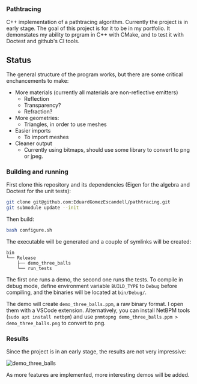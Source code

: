 ### Pathtracing
C++ implementation of a pathtracing algorithm. Currently the project is in early stage.
The goal of this project is for it to be in my portfolio. It demonstates my ability to prgram in C++ with CMake, and to test it with Doctest and github's CI tools.

## Status
The general structure of the program works, but there are some critical enchancements to make:
- More materials (currently all materials are non-reflective emitters)
  - Reflection
  - Transparency?
  - Refraction?
- More geometries:
  - Triangles, in order to use meshes
- Easier imports
  - To import meshes
- Cleaner output
  - Currently using bitmaps, should use some library to convert to png or jpeg.

### Building and running
First clone this repository and its dependencies (Eigen for the algebra and Doctest for the unit tests):
```bash
git clone git@github.com:EduardGomezEscandell/pathtracing.git
git submodule update --init
```
Then build:
```bash
bash configure.sh
```

The executable will be generated and a couple of symlinks will be created:
```
bin
└── Release
    ├── demo_three_balls
    └── run_tests
```
The first one runs a demo, the second one runs the tests. To compile in debug mode,
define environment variable `BUILD_TYPE` to `Debug` before compiling, and the binaries will
be located at `bin/Debug/`.

The demo will create `demo_three_balls.ppm`, a raw binary format. I open them with a VSCode extension. Alternatively, you can 
install NetBPM tools (`sudo apt install netbpm`) and use `pnmtopng demo_three_balls.ppm > demo_three_balls.png` to convert to png.

### Results
Since the project is in an early stage, the results are not very impressive:

![demo_three_balls](https://user-images.githubusercontent.com/47142856/163073427-2e6640a4-4340-4962-9858-b625d849f78c.png)

As more features are implemented, more interesting demos will be added.
